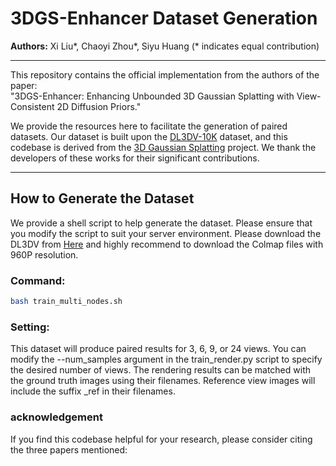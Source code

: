 # 3DGS-Enhancer Dataset Generation

**Authors:** Xi Liu\*, Chaoyi Zhou\*, Siyu Huang (* indicates equal contribution)

---

This repository contains the official implementation from the authors of the paper:  
"3DGS-Enhancer: Enhancing Unbounded 3D Gaussian Splatting with View-Consistent 2D Diffusion Priors."

We provide the resources here to facilitate the generation of paired datasets. Our dataset is built upon the [DL3DV-10K](https://dl3dv-10k.github.io/DL3DV-10K/) dataset, and this codebase is derived from the [3D Gaussian Splatting](https://github.com/graphdeco-inria/gaussian-splatting) project. We thank the developers of these works for their significant contributions.

---

## How to Generate the Dataset

We provide a shell script to help generate the dataset. Please ensure that you modify the script to suit your server environment. Please download the DL3DV from [Here](https://dl3dv-10k.github.io/DL3DV-10K/) and highly recommend to download the Colmap files with 960P resolution.

### Command:
```bash
bash train_multi_nodes.sh
```

### Setting:
This dataset will produce paired results for 3, 6, 9, or 24 views. You can modify the --num_samples argument in the train_render.py script to specify the desired number of views.
The rendering results can be matched with the ground truth images using their filenames. Reference view images will include the suffix _ref in their filenames.

### acknowledgement
If you find this codebase helpful for your research, please consider citing the three papers mentioned:
